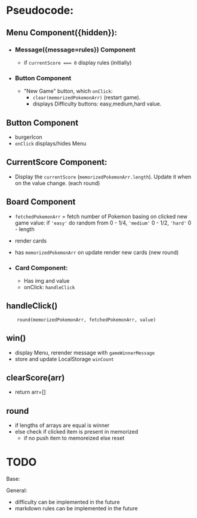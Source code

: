 # Pseudocode:

## Menu Component({hidden}):

- ### Message({message=rules}) Component

  - if `currentScore === 0` display rules (initially)

- ### Button Component

  - "New Game" button, which `onClick`:
    - `clear(memorizedPokemonArr)` (restart game).
    - displays Difficulty buttons: easy,medium,hard value.

## Button Component

- burgerIcon
- `onClick` displays/hides Menu

## CurrentScore Component:

- Display the `currentScore` (`memorizedPokemonArr.length`). Update it when on the value change. (each round)

## Board Component

- `fetchedPokemonArr` = fetch number of Pokemon basing on clicked new game value: if `'easy'` do random from 0 - 1/4, `'medium'` 0 - 1/2, `'hard'` 0 - length

- render cards

- has `memorizedPokemonArr` on update render new cards (new round)

- ### Card Component:

  - Has img and value
  - onClick: `handleClick`

## handleClick()

`    round(memorizedPokemonArr, fetchedPokemonArr, value)`

## win()

- display Menu, rerender message with `gameWinnerMessage`
- store and update LocalStorage `winCount`

## clearScore(arr)

- return arr=[]

## round

- if lengths of arrays are equal is winner
- else check if clicked item is present in memorized
  - if no push item to memoreized else reset

# TODO

Base:

General:

- difficulty can be implemented in the future
- markdown rules can be implemented in the future
